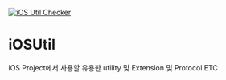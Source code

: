 [![iOS Util Checker](https://github.com/wooky83/IOSUtil/actions/workflows/swift.yml/badge.svg)](https://github.com/wooky83/IOSUtil/actions/workflows/swift.yml)
# iOSUtil 
iOS Project에서 사용할 유용한 utility 및 Extension 및 Protocol ETC
